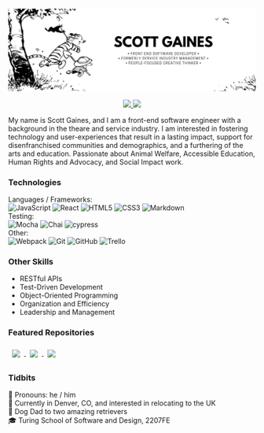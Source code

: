 [![Calvin and Hobbes running towards a new adventure with Scott's introductory info superimposed](/scott-gaines-header-1.jpg "Header")](https://www.linkedin.com/in/scottdgaines-fe/)

<p align="center">
  <a href="mailto:scottdgaines@gmail.com">
    <img src="https://img.shields.io/badge/Gmail-D14836?style=for-the-badge&logo=gmail&logoColor=white" />
  </a>
  <a href="https://www.linkedin.com/in/scottdgaines-fe/">
    <img src="https://img.shields.io/badge/LinkedIn-0077B5?style=for-the-badge&logo=linkedin&logoColor=white" />
  </a>
</p> 
  
My name is Scott Gaines, and I am a front-end software engineer with a background in the theare and service industry. I am interested in fostering technology and user-experiences that result in a lasting impact, support for disenfranchised communities and demographics, and a furthering of the arts and education. Passionate about Animal Welfare, Accessible Education, Human Rights and Advocacy, and Social Impact work. 

### Technologies
Languages / Frameworks: </br>
![JavaScript](https://img.shields.io/badge/javascript-%23323330.svg?style=for-the-badge&logo=javascript&logoColor=%23F7DF1E)
![React](https://img.shields.io/badge/react-%2320232a.svg?style=for-the-badge&logo=react&logoColor=%2361DAFB)
![HTML5](https://img.shields.io/badge/html5-%23E34F26.svg?style=for-the-badge&logo=html5&logoColor=white)
![CSS3](https://img.shields.io/badge/css3-%231572B6.svg?style=for-the-badge&logo=css3&logoColor=white)
![Markdown](https://img.shields.io/badge/markdown-%23000000.svg?style=for-the-badge&logo=markdown&logoColor=white)</br>
Testing:</br>
![Mocha](https://img.shields.io/badge/-mocha-%238D6748?style=for-the-badge&logo=mocha&logoColor=white)
![Chai](https://a11ybadges.com/badge?logo=chai)
![cypress](https://img.shields.io/badge/-cypress-%23E5E5E5?style=for-the-badge&logo=cypress&logoColor=058a5e) </br>
Other:</br>
![Webpack](https://img.shields.io/badge/webpack-%238DD6F9.svg?style=for-the-badge&logo=webpack&logoColor=black)
![Git](https://img.shields.io/badge/git-%23F05033.svg?style=for-the-badge&logo=git&logoColor=white)
![GitHub](https://img.shields.io/badge/github-%23121011.svg?style=for-the-badge&logo=github&logoColor=white)
![Trello](https://img.shields.io/badge/Trello-%23026AA7.svg?style=for-the-badge&logo=Trello&logoColor=white)


### Other Skills
- RESTful APIs
- Test-Driven Development
- Object-Oriented Programming
- Organization and Efficiency
- Leadership and Management

### Featured Repositories
<a href="https://github.com/The-Readers-Collective/bookmarked-ui">
  <img align="center" style="margin:0.5rem" src="https://github-readme-stats.vercel.app/api/pin/?username=The-Readers-Collective&repo=bookmarked-ui&title_color=ffffff&text_color=c9cacc&icon_color=4AB197&bg_color=1A2B34" />
</a>
<a href="https://github.com/scottdgaines/sidequest">
  <img align="center" style="margin:0.5rem" src="https://github-readme-stats.vercel.app/api/pin/?username=scottdgaines&repo=sidequest&title_color=ffffff&text_color=c9cacc&icon_color=4AB197&bg_color=1A2B34" />
</a>
<a href="https://github.com/scottdgaines/travel-tracker">
  <img align="center" style="margin:0.5rem" src="https://github-readme-stats.vercel.app/api/pin/?username=scottdgaines&repo=travel-tracker&title_color=ffffff&text_color=c9cacc&icon_color=4AB197&bg_color=1A2B34" />
</a>


### Tidbits
👤  Pronouns: he / him<br>
📍  Currently in Denver, CO, and interested in relocating to the UK<br>
🐶  Dog Dad to two amazing retrievers<br>
🎓  Turing School of Software and Design, 2207FE

